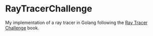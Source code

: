 # RayTracerChallenge

My implementation of a ray tracer in Golang following the [Ray Tracer Challenge](https://pragprog.com/titles/jbtracer/the-ray-tracer-challenge/) book.
